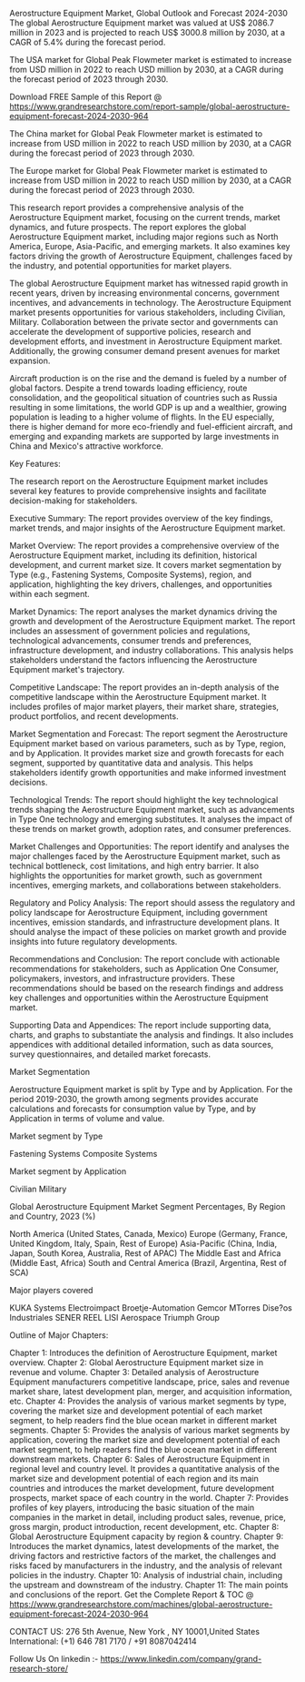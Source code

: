 Aerostructure Equipment Market, Global Outlook and Forecast 2024-2030
The global Aerostructure Equipment market was valued at US$ 2086.7 million in 2023 and is projected to reach US$ 3000.8 million by 2030, at a CAGR of 5.4% during the forecast period.

The USA market for Global Peak Flowmeter market is estimated to increase from USD million in 2022 to reach USD million by 2030, at a CAGR during the forecast period of 2023 through 2030.

Download FREE Sample of this Report @ https://www.grandresearchstore.com/report-sample/global-aerostructure-equipment-forecast-2024-2030-964

The China market for Global Peak Flowmeter market is estimated to increase from USD million in 2022 to reach USD million by 2030, at a CAGR during the forecast period of 2023 through 2030.

The Europe market for Global Peak Flowmeter market is estimated to increase from USD million in 2022 to reach USD million by 2030, at a CAGR during the forecast period of 2023 through 2030.

This research report provides a comprehensive analysis of the Aerostructure Equipment market, focusing on the current trends, market dynamics, and future prospects. The report explores the global Aerostructure Equipment market, including major regions such as North America, Europe, Asia-Pacific, and emerging markets. It also examines key factors driving the growth of Aerostructure Equipment, challenges faced by the industry, and potential opportunities for market players.

The global Aerostructure Equipment market has witnessed rapid growth in recent years, driven by increasing environmental concerns, government incentives, and advancements in technology. The Aerostructure Equipment market presents opportunities for various stakeholders, including Civilian, Military. Collaboration between the private sector and governments can accelerate the development of supportive policies, research and development efforts, and investment in Aerostructure Equipment market. Additionally, the growing consumer demand present avenues for market expansion.

Aircraft production is on the rise and the demand is fueled by a number of global factors. Despite a trend towards loading efficiency, route consolidation, and the geopolitical situation of countries such as Russia resulting in some limitations, the world GDP is up and a wealthier, growing population is leading to a higher volume of flights. In the EU especially, there is higher demand for more eco-friendly and fuel-efficient aircraft, and emerging and expanding markets are supported by large investments in China and Mexico's attractive workforce.

Key Features:

The research report on the Aerostructure Equipment market includes several key features to provide comprehensive insights and facilitate decision-making for stakeholders.

Executive Summary: The report provides overview of the key findings, market trends, and major insights of the Aerostructure Equipment market.

Market Overview: The report provides a comprehensive overview of the Aerostructure Equipment market, including its definition, historical development, and current market size. It covers market segmentation by Type (e.g., Fastening Systems, Composite Systems), region, and application, highlighting the key drivers, challenges, and opportunities within each segment.

Market Dynamics: The report analyses the market dynamics driving the growth and development of the Aerostructure Equipment market. The report includes an assessment of government policies and regulations, technological advancements, consumer trends and preferences, infrastructure development, and industry collaborations. This analysis helps stakeholders understand the factors influencing the Aerostructure Equipment market's trajectory.

Competitive Landscape: The report provides an in-depth analysis of the competitive landscape within the Aerostructure Equipment market. It includes profiles of major market players, their market share, strategies, product portfolios, and recent developments.

Market Segmentation and Forecast: The report segment the Aerostructure Equipment market based on various parameters, such as by Type, region, and by Application. It provides market size and growth forecasts for each segment, supported by quantitative data and analysis. This helps stakeholders identify growth opportunities and make informed investment decisions.

Technological Trends: The report should highlight the key technological trends shaping the Aerostructure Equipment market, such as advancements in Type One technology and emerging substitutes. It analyses the impact of these trends on market growth, adoption rates, and consumer preferences.

Market Challenges and Opportunities: The report identify and analyses the major challenges faced by the Aerostructure Equipment market, such as technical bottleneck, cost limitations, and high entry barrier. It also highlights the opportunities for market growth, such as government incentives, emerging markets, and collaborations between stakeholders.

Regulatory and Policy Analysis: The report should assess the regulatory and policy landscape for Aerostructure Equipment, including government incentives, emission standards, and infrastructure development plans. It should analyse the impact of these policies on market growth and provide insights into future regulatory developments.

Recommendations and Conclusion: The report conclude with actionable recommendations for stakeholders, such as Application One Consumer, policymakers, investors, and infrastructure providers. These recommendations should be based on the research findings and address key challenges and opportunities within the Aerostructure Equipment market.

Supporting Data and Appendices: The report include supporting data, charts, and graphs to substantiate the analysis and findings. It also includes appendices with additional detailed information, such as data sources, survey questionnaires, and detailed market forecasts.

Market Segmentation

Aerostructure Equipment market is split by Type and by Application. For the period 2019-2030, the growth among segments provides accurate calculations and forecasts for consumption value by Type, and by Application in terms of volume and value.

Market segment by Type

Fastening Systems
Composite Systems

Market segment by Application

Civilian
Military

Global Aerostructure Equipment Market Segment Percentages, By Region and Country, 2023 (%)

North America (United States, Canada, Mexico)
Europe (Germany, France, United Kingdom, Italy, Spain, Rest of Europe)
Asia-Pacific (China, India, Japan, South Korea, Australia, Rest of APAC)
The Middle East and Africa (Middle East, Africa)
South and Central America (Brazil, Argentina, Rest of SCA)

Major players covered

KUKA Systems
Electroimpact
Broetje-Automation
Gemcor
MTorres Dise?os Industriales
SENER
REEL
LISI Aerospace
Triumph Group

Outline of Major Chapters:

Chapter 1: Introduces the definition of Aerostructure Equipment, market overview.
Chapter 2: Global Aerostructure Equipment market size in revenue and volume.
Chapter 3: Detailed analysis of Aerostructure Equipment manufacturers competitive landscape, price, sales and revenue market share, latest development plan, merger, and acquisition information, etc.
Chapter 4: Provides the analysis of various market segments by type, covering the market size and development potential of each market segment, to help readers find the blue ocean market in different market segments.
Chapter 5: Provides the analysis of various market segments by application, covering the market size and development potential of each market segment, to help readers find the blue ocean market in different downstream markets.
Chapter 6: Sales of Aerostructure Equipment in regional level and country level. It provides a quantitative analysis of the market size and development potential of each region and its main countries and introduces the market development, future development prospects, market space of each country in the world.
Chapter 7: Provides profiles of key players, introducing the basic situation of the main companies in the market in detail, including product sales, revenue, price, gross margin, product introduction, recent development, etc.
Chapter 8: Global Aerostructure Equipment capacity by region & country.
Chapter 9: Introduces the market dynamics, latest developments of the market, the driving factors and restrictive factors of the market, the challenges and risks faced by manufacturers in the industry, and the analysis of relevant policies in the industry.
Chapter 10: Analysis of industrial chain, including the upstream and downstream of the industry.
Chapter 11: The main points and conclusions of the report.
Get the Complete Report & TOC @ https://www.grandresearchstore.com/machines/global-aerostructure-equipment-forecast-2024-2030-964

CONTACT US:
276 5th Avenue, New York , NY 10001,United States
International: (+1) 646 781 7170 / +91 8087042414

Follow Us On linkedin :- https://www.linkedin.com/company/grand-research-store/
